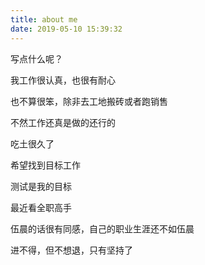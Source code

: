 ```yaml
---
title: about me
date: 2019-05-10 15:39:32
---
```


写点什么呢？

我工作很认真，也很有耐心

也不算很笨，除非去工地搬砖或者跑销售

不然工作还真是做的还行的

吃土很久了

希望找到目标工作

测试是我的目标

最近看全职高手

伍晨的话很有同感，自己的职业生涯还不如伍晨

进不得，但不想退，只有坚持了